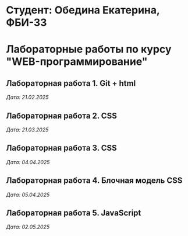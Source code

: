 # Студент: Обедина Екатерина, ФБИ-33

# Лабораторные работы по курсу "WEB-программирование"

## Лабораторная работа 1. Git + html

*Дата: 21.02.2025*

## Лабораторная работа 2. CSS

*Дата: 21.03.2025*

## Лабораторная работа 3. CSS

*Дата: 04.04.2025*

## Лабораторная работа 4. Блочная модель CSS

*Дата: 05.04.2025*

## Лабораторная работа 5. JavaScript 

*Дата: 02.05.2025*